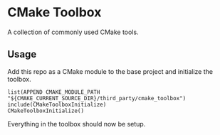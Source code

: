 CMake Toolbox
=============

A collection of commonly used CMake tools.

Usage
-----

Add this repo as a CMake module to the base project and initialize the toolbox.


```
list(APPEND CMAKE_MODULE_PATH "${CMAKE_CURRENT_SOURCE_DIR}/third_party/cmake_toolbox")
include(CMakeToolboxInitialize)
CMakeToolboxInitialize()
```

Everything in the toolbox should now be setup.
